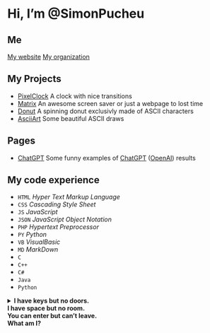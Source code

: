 # Hi, I’m @SimonPucheu

## Me
[My website](https://SimonPucheu.github.io)
[My organization](https://github.com/IngeniumTeam)

## My Projects
* [PixelClock](../PixelClock) A clock with nice transitions
* [Matrix](../Matrix) An awesome screen saver or just a webpage to lost time
* [Donut](../Donut) A spinning donut exclusivly made of ASCII characters
* [AsciiArt](../AsciiArt) Some beautiful ASCII draws

## Pages
* [ChatGPT](./ChatGPT/) Some funny examples of [ChatGPT](https://chat.openai.com/chat) ([OpenAI](https://openai.com)) results

## My code experience
* `HTML` _Hyper Text Markup Language_
* `CSS` _Cascading Style Sheet_
* `JS` _JavaScript_
* `JSON` _JavaScript Object Notation_
* `PHP` _Hypertext Preprocessor_
* `PY` _Python_
* `VB` _VisualBasic_
* `MD` _MarkDown_
* `C`
* `C++`
* `C#`
* `Java`
* `Python`

<details>
        <summary><b>I have keys but no doors.<br>I have space but no room.<br>You can enter but can’t leave.<br>What am I?</b></summary>
        A keyboard.
</details>
